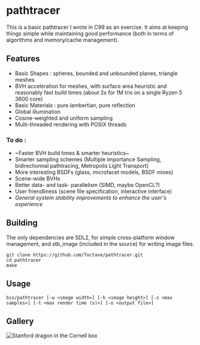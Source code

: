 # pathtracer

This is a basic pathtracer I wrote in C99 as an exercise. It aims at keeping things simple while maintaining good performance (both in terms of algorithms and memory/cache management). 

## Features
- Basic Shapes : spheres, bounded and unbounded planes, triangle meshes
- BVH acceleration for meshes, with surface area heuristic and reasonably fast build times (about 2s for 1M tris on a single Ryzen 5 3600 core)
- Basic Materials : pure lambertian, pure reflection
- Global illumination
- Cosine-weighted and uniform sampling
- Multi-threaded rendering with POSIX threads

### To do :
- ~Faster BVH build times & smarter heuristics~
- Smarter sampling schemes (Multiple Importance Sampling, bidirectionnal pathtracing, Metropolis Light Transport)
- More interesting BSDFs (glass, microfacet models, BSDF mixes)
- Scene-wide BVHs
- Better data- and task- parallelism (SIMD, maybe OpenCL?)
- User friendliness (scene file specification, interactive interface)
- *General system stability improvements to enhance the user's experience* 

## Building

The only dependencies are SDL2, for simple cross-platform window management, and stb_image (included in the source) for writing image files.

    git clone https://github.com/Toctave/pathtracer.git
    cd pathtracer
    make
    
## Usage

    bin/pathtracer [-w <image width>] [-h <image height>] [-s <max samples>] [-t <max render time (s)>] [-o <output file>]

## Gallery

![Stanford dragon in the Cornell box](dragon_2048.png)
